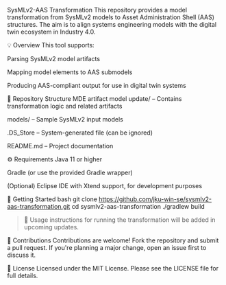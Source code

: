 SysMLv2-AAS Transformation
This repository provides a model transformation from SysMLv2 models to Asset Administration Shell (AAS) structures. The aim is to align systems engineering models with the digital twin ecosystem in Industry 4.0.

💡 Overview
This tool supports:

Parsing SysMLv2 model artifacts

Mapping model elements to AAS submodels

Producing AAS-compliant output for use in digital twin systems

📁 Repository Structure
MDE artifact model update/ – Contains transformation logic and related artifacts

models/ – Sample SysMLv2 input models

.DS_Store – System-generated file (can be ignored)

README.md – Project documentation

⚙️ Requirements
Java 11 or higher

Gradle (or use the provided Gradle wrapper)

(Optional) Eclipse IDE with Xtend support, for development purposes

🚀 Getting Started
bash
git clone https://github.com/jku-win-se/sysmlv2-aas-transformation.git
cd sysmlv2-aas-transformation
./gradlew build
> 🚧 Usage instructions for running the transformation will be added in upcoming updates.

🤝 Contributions
Contributions are welcome! Fork the repository and submit a pull request. If you're planning a major change, open an issue first to discuss it.

📝 License
Licensed under the MIT License. Please see the LICENSE file for full details.

